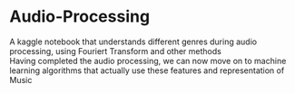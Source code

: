 # Audio-Processing
A kaggle notebook that understands different genres during audio processing, using Fouriert Transform and other methods
</br>
Having completed the audio processing, we can now move on to machine learning algorithms that actually use these features and representation of Music 
